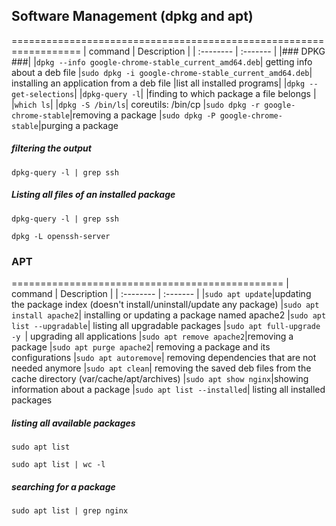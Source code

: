 ## Software Management (dpkg and apt)
==================================================================
| command | Description     |
| :-------- | :------- | 
|### DPKG ###|
|`dpkg --info google-chrome-stable_current_amd64.deb`|  getting info about a deb file
|`sudo dpkg -i google-chrome-stable_current_amd64.deb`| installing an application from a deb file
|list all installed programs|
|`dpkg --get-selections`| 
|`dpkg-query -l`|
|finding to which package a file belongs |
|`which ls`|
|`dpkg -S /bin/ls`| coreutils: /bin/cp
|`sudo dpkg -r google-chrome-stable`|removing a package
|`sudo dpkg -P google-chrome-stable`|purging a package
##### filtering the output
`dpkg-query -l | grep ssh`
##### Listing all files of an installed package
`dpkg-query -l | grep ssh`

`dpkg -L openssh-server`

### APT ###
===============================================
| command | Description     |
| :-------- | :------- | 
|`sudo apt update`|updating the package index (doesn't install/uninstall/update any package)
|`sudo apt install apache2`|  installing or updating a package named apache2
|`sudo apt list --upgradable`|  listing all upgradable packages
|`sudo apt full-upgrade -y `| upgrading all applications
|`sudo apt remove apache2`|removing a package
|`sudo apt purge apache2`| removing a package and its configurations
|`sudo apt autoremove`|  removing dependencies that are not needed anymore
|`sudo apt clean`|  removing the saved deb files from the cache directory (var/cache/apt/archives)
|`sudo apt show nginx`|showing information about a package
|`sudo apt list --installed`| listing all installed packages

##### listing all available packages
`sudo apt list`

`sudo apt list | wc -l`
 
##### searching for a package
`sudo apt list | grep nginx`



